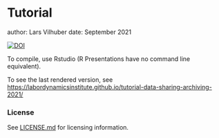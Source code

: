 Tutorial
========================================================

author: Lars Vilhuber
date: September 2021



[![DOI](https://zenodo.org/badge/DOI/10.5281/zenodo.5424590.svg)](https://doi.org/10.5281/zenodo.5424590)


To compile, use Rstudio (R Presentations have no command line equivalent).

To see the last rendered version, see https://labordynamicsinstitute.github.io/tutorial-data-sharing-archiving-2021/

### License

See [LICENSE.md](LICENSE.md) for licensing information.
